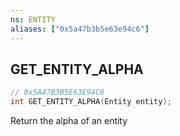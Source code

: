 ```yaml
---
ns: ENTITY
aliases: ["0x5a47b3b5e63e94c6"]
---
```

## GET_ENTITY_ALPHA

```c
// 0x5A47B3B5E63E94C6
int GET_ENTITY_ALPHA(Entity entity);
```

Return the alpha of an entity

